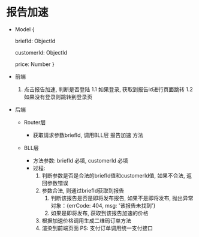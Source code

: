 <!-- 作者：张雨生 -->
<!-- 日期：2019.12.08 -->

# 报告加速

- Model
{
  <!-- 报告Id -->
  briefId: ObjectId
  <!-- 客户Id -->
  customerId: ObjectId
  <!-- 加速价格 -->
  price: Number
}

- 前端
  1. 点击报告加速, 判断是否登陆
    1.1 如果登录, 获取到报告id进行页面跳转
    1.2 如果没有登录则跳转到登录页

- 后端
  - Router层
    - 获取请求参数briefId, 调用BLL层 报告加速 方法

  - BLL层
    - 方法参数: briefId 必填, customerId 必填
    - 过程:
      1. 判断参数是否是合法的briefId值和customerId值, 如果不合法, 返回参数错误
      2. 参数合法, 则通过briefId获取到报告
         1. 判断该报告是否是即将发布报告, 如果不是即将发布, 抛出异常对象：{errCode: 404, msg: '该报告未找到'}
         2. 如果是即将发布, 获取到该报告加速的价格
      3. 根据加速价格调用生成二维码订单方法
      4. 渲染到前端页面
      PS: 支付订单调用统一支付接口
